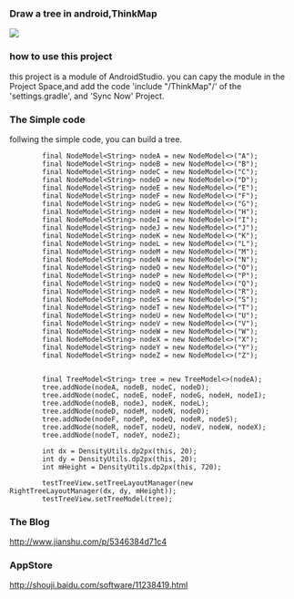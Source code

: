 ### Draw a tree in android,ThinkMap

<image src="./info2.png"/>

### how to use this project

this project is a module of AndroidStudio. you can capy the module
 in the Project Space,and add the code 'include "/ThinkMap"/' of the 'settings.gradle', and 'Sync Now' Project.

### The Simple code

follwing the simple code, you can build a tree.

```
        final NodeModel<String> nodeA = new NodeModel<>("A");
        final NodeModel<String> nodeB = new NodeModel<>("B");
        final NodeModel<String> nodeC = new NodeModel<>("C");
        final NodeModel<String> nodeD = new NodeModel<>("D");
        final NodeModel<String> nodeE = new NodeModel<>("E");
        final NodeModel<String> nodeF = new NodeModel<>("F");
        final NodeModel<String> nodeG = new NodeModel<>("G");
        final NodeModel<String> nodeH = new NodeModel<>("H");
        final NodeModel<String> nodeI = new NodeModel<>("I");
        final NodeModel<String> nodeJ = new NodeModel<>("J");
        final NodeModel<String> nodeK = new NodeModel<>("K");
        final NodeModel<String> nodeL = new NodeModel<>("L");
        final NodeModel<String> nodeM = new NodeModel<>("M");
        final NodeModel<String> nodeN = new NodeModel<>("N");
        final NodeModel<String> nodeO = new NodeModel<>("O");
        final NodeModel<String> nodeP = new NodeModel<>("P");
        final NodeModel<String> nodeQ = new NodeModel<>("Q");
        final NodeModel<String> nodeR = new NodeModel<>("R");
        final NodeModel<String> nodeS = new NodeModel<>("S");
        final NodeModel<String> nodeT = new NodeModel<>("T");
        final NodeModel<String> nodeU = new NodeModel<>("U");
        final NodeModel<String> nodeV = new NodeModel<>("V");
        final NodeModel<String> nodeW = new NodeModel<>("W");
        final NodeModel<String> nodeX = new NodeModel<>("X");
        final NodeModel<String> nodeY = new NodeModel<>("Y");
        final NodeModel<String> nodeZ = new NodeModel<>("Z");


        final TreeModel<String> tree = new TreeModel<>(nodeA);
        tree.addNode(nodeA, nodeB, nodeC, nodeD);
        tree.addNode(nodeC, nodeE, nodeF, nodeG, nodeH, nodeI);
        tree.addNode(nodeB, nodeJ, nodeK, nodeL);
        tree.addNode(nodeD, nodeM, nodeN, nodeO);
        tree.addNode(nodeF, nodeP, nodeQ, nodeR, nodeS);
        tree.addNode(nodeR, nodeT, nodeU, nodeV, nodeW, nodeX);
        tree.addNode(nodeT, nodeY, nodeZ);

        int dx = DensityUtils.dp2px(this, 20);
        int dy = DensityUtils.dp2px(this, 20);
        int mHeight = DensityUtils.dp2px(this, 720);
      
        testTreeView.setTreeLayoutManager(new RightTreeLayoutManager(dx, dy, mHeight));
        testTreeView.setTreeModel(tree);

```

### The Blog

http://www.jianshu.com/p/5346384d71c4


### AppStore

http://shouji.baidu.com/software/11238419.html


